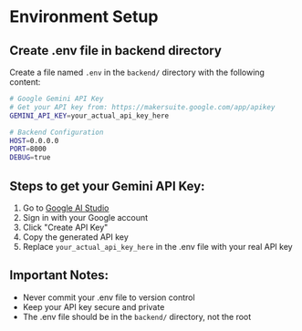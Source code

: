 # Environment Setup

## Create .env file in backend directory

Create a file named `.env` in the `backend/` directory with the following content:

```bash
# Google Gemini API Key
# Get your API key from: https://makersuite.google.com/app/apikey
GEMINI_API_KEY=your_actual_api_key_here

# Backend Configuration
HOST=0.0.0.0
PORT=8000
DEBUG=true
```

## Steps to get your Gemini API Key:

1. Go to [Google AI Studio](https://makersuite.google.com/app/apikey)
2. Sign in with your Google account
3. Click "Create API Key"
4. Copy the generated API key
5. Replace `your_actual_api_key_here` in the .env file with your real API key

## Important Notes:

- Never commit your .env file to version control
- Keep your API key secure and private
- The .env file should be in the `backend/` directory, not the root




